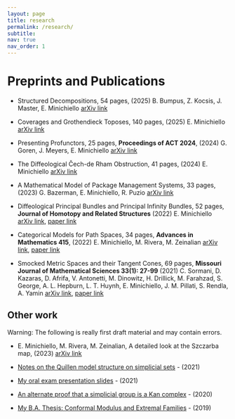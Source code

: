```yaml
---
layout: page
title: research
permalink: /research/
subtitle:
nav: true
nav_order: 1
---
```


# Preprints and Publications
* Structured Decompositions, 54 pages, (2025)
B. Bumpus, Z. Kocsis, J. Master, E. Minichiello
[arXiv link](https://arxiv.org/abs/2207.06091)

* Coverages and Grothendieck Toposes, 140 pages, (2025)
E. Minichiello
[arXiv link](https://arxiv.org/abs/2503.20664)

* Presenting Profunctors, 25 pages, **Proceedings of ACT 2024**, (2024)
G. Goren, J. Meyers, E. Minichiello
[arXiv link](https://arxiv.org/abs/2404.01406)

* The Diffeological Čech-de Rham Obstruction, 41 pages, (2024)
E. Minichiello
[arXiv link](https://arxiv.org/abs/2401.09400)

* A Mathematical Model of Package Management Systems, 33 pages, (2023)
G. Bazerman, E. Minichiello, R. Puzio
[arXiv link](https://arxiv.org/abs/2302.05417)

* Diffeological Principal Bundles and Principal Infinity Bundles, 52 pages, **Journal of Homotopy and Related Structures** (2022)
E. Minichiello
[arXiv link](https://arxiv.org/abs/2202.11023), [paper link](https://link.springer.com/article/10.1007/s40062-024-00347-4)

* Categorical Models for Path Spaces, 34 pages, **Advances in Mathematics 415**, (2022)
E. Minichiello, M. Rivera, M. Zeinalian
[arXiv link](https://arxiv.org/abs/2201.03046), [paper link](https://www.sciencedirect.com/science/article/abs/pii/S0001870823000415)

* Smocked Metric Spaces and their Tangent Cones, 69 pages, **Missouri Journal of Mathematical Sciences 33(1): 27-99** (2021)
C. Sormani, D. Kazaras, D. Afrifa, V. Antonetti, M. Dinowitz, H. Drillick, M. Farahzad, S. George, A. L. Hepburn, L. T. Huynh, E. Minichiello, J. M. Pillati, S. Rendla, A. Yamin
[arXiv link](https://arxiv.org/abs/1906.03403), [paper link](https://projecteuclid.org/journals/missouri-journal-of-mathematical-sciences/volume-33/issue-1/Smocked-Metric-Spaces-and-Their-Tangent-Cones/10.35834/2021/3301027.short)

## Other work

Warning: The following is really first draft material and may contain errors.

* E. Minichiello, M. Rivera, M. Zeinalian, A detailed look at the Szczarba map, (2023) [arXiv link](https://arxiv.org/abs/2305.13638)

* [Notes on the Quillen model structure on simplicial sets](https://drive.google.com/file/d/1gfixen941y64URgFulQc_mAi-rpLSvS4/view) - (2021)

* [My oral exam presentation slides](https://drive.google.com/file/d/1kWf42MRZoT70t3P5bGJkn_OGTbfY_AdM/view) - (2021)

* [An alternate proof that a simplicial group is a Kan complex](https://drive.google.com/file/d/1VG5DeCVk9kOQoleOC2xyrQ5NH5ZDSp6K/view?usp=sharing) - (2020)

* [My B.A. Thesis: Conformal Modulus and Extremal Families](https://drive.google.com/file/d/1QWl2AN-c6jZMd7PklYVPxo6BG1OkHF8u/view?usp=sharing) - (2019)
